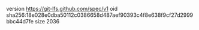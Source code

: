 version https://git-lfs.github.com/spec/v1
oid sha256:18e028e0dba50112c0386658d487aef90393c4f8e638f9cf27d2999bbc44d7fe
size 2036
